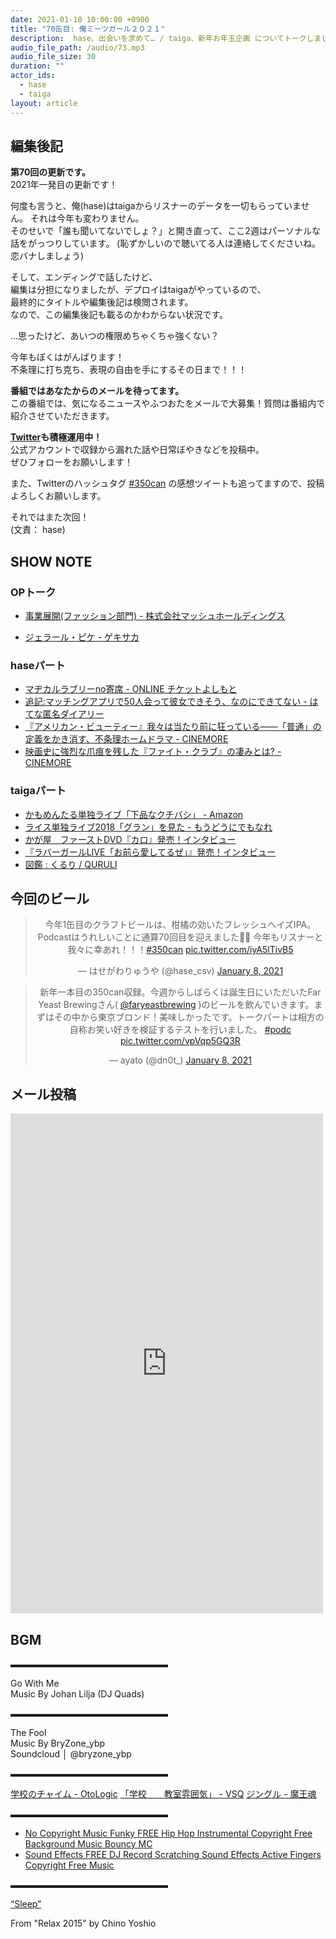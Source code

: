 ```yaml
---
date: 2021-01-10 10:00:00 +0900
title: "70缶目: 俺ミーツガール２０２１"
description:  hase、出会いを求めて… / taiga、新年お年玉企画 についてトークしました。
audio_file_path: /audio/73.mp3
audio_file_size: 30
duration: ""
actor_ids:
  - hase
  - taiga
layout: article
---
```


## 編集後記

__第70回の更新です。__  
2021年一発目の更新です！

何度も言うと、俺(hase)はtaigaからリスナーのデータを一切もらっていません。
それは今年も変わりません。  
そのせいで「誰も聞いてないでしょ？」と開き直って、ここ2週はパーソナルな話をがっつりしています。
(恥ずかしいので聴いてる人は連絡してくださいね。恋バナしましょう)  

そして、エンディングで話したけど、  
編集は分担になりましたが、デプロイはtaigaがやっているので、  
最終的にタイトルや編集後記は検閲されます。  
なので、この編集後記も載るのかわからない状況です。

…思ったけど、あいつの権限めちゃくちゃ強くない？

今年もぼくはがんばります！  
不条理に打ち克ち、表現の自由を手にするその日まで！！！

__番組ではあなたからのメールを待ってます。__  
この番組では、気になるニュースやふつおたをメールで大募集！質問は番組内で紹介させていただきます。  

__[Twitter](https://twitter.com/am350can)も積極運用中！__  
公式アカウントで収録から漏れた話や日常ぼやきなどを投稿中。  
ぜひフォローをお願いします！  

また、Twitterのハッシュタグ [#350can](https://twitter.com/search?q=%23350can&src=hashtag_click) の感想ツイートも追ってますので、投稿よろしくお願いします。  

それではまた次回！  
(文責： hase)

## SHOW NOTE

### OPトーク
- [事業展開(ファッション部門) - 株式会社マッシュホールディングス](https://www.mash-holdings.com/business/business.html#fashion)

- [ジェラール・ピケ - ゲキサカ](https://web.gekisaka.jp/player/?23001-351-eup&code=pique)

### haseパート
- [マヂカルラブリーno寄席 - ONLINE チケットよしもと](https://online-ticket.yoshimoto.co.jp/products/%E3%83%9E%E3%83%82%E3%82%AB%E3%83%AB%E3%83%A9%E3%83%96%E3%83%AA%E3%83%BCno%E5%AF%84%E5%B8%AD-1-1-21-00)
- [追記:マッチングアプリで50人会って彼女できそう、なのにできてない - はてな匿名ダイアリー](https://anond.hatelabo.jp/20210101060523)
- [『アメリカン・ビューティー』我々は当たり前に狂っている――「普通」の定義をかき消す、不条理ホームドラマ - CINEMORE](https://cinemore.jp/jp/erudition/1058/article_1059_p4.html)
- [映画史に強烈な爪痕を残した『ファイト・クラブ』の凄みとは? - CINEMORE](https://cinemore.jp/jp/erudition/688/article_696_p1.html)

### taigaパート
- [かもめんたる単独ライブ「下品なクチバシ」 - Amazon](https://www.amazon.co.jp/dp/B00IZAKR5A)
- [ライス単独ライブ2018「グラン」を見た - もうどうにでもなれ](https://atomio.hateblo.jp/entry/gran)
- [かが屋　ファーストDVD『カロ』発売！インタビュー](http://contentsleague.jp/feature/2336/)
- [『ラバーガールLIVE「お前ら愛してるぜ」』発売！インタビュー](http://contentsleague.jp/feature/1634/)
- [図鑑 : くるり / QURULI](http://www.quruli.net/discography/zukan/)

## 今回のビール

<center>
<blockquote class="twitter-tweet"><p lang="ja" dir="ltr">今年1缶目のクラフトビールは、柑橘の効いたフレッシュヘイズIPA。Podcastはうれしいことに通算70回目を迎えました🎉🎉 今年もリスナーと我々に幸あれ！！！<a href="https://twitter.com/hashtag/350can?src=hash&amp;ref_src=twsrc%5Etfw">#350can</a> <a href="https://t.co/iyA5lTivB5">pic.twitter.com/iyA5lTivB5</a></p>&mdash; はせがわりゅうや (@hase_csv) <a href="https://twitter.com/hase_csv/status/1347557653925433350?ref_src=twsrc%5Etfw">January 8, 2021</a></blockquote> <script async src="https://platform.twitter.com/widgets.js" charset="utf-8"></script>

<blockquote class="twitter-tweet"><p lang="ja" dir="ltr">新年一本目の350can収録。今週からしばらくは誕生日にいただいたFar Yeast Brewingさん( <a href="https://twitter.com/faryeastbrewing?ref_src=twsrc%5Etfw">@faryeastbrewing</a> )のビールを飲んでいきます。まずはその中から東京ブロンド！美味しかったです。トークパートは相方の自称お笑い好きを検証するテストを行いました。 <a href="https://twitter.com/hashtag/podc?src=hash&amp;ref_src=twsrc%5Etfw">#podc</a> <a href="https://t.co/vpVqp5GQ3R">pic.twitter.com/vpVqp5GQ3R</a></p>&mdash; ayato (@dn0t_) <a href="https://twitter.com/dn0t_/status/1347559978987450368?ref_src=twsrc%5Etfw">January 8, 2021</a></blockquote> <script async src="https://platform.twitter.com/widgets.js" charset="utf-8"></script>
</center>

## メール投稿
<div class="iframe-wrapper">
<iframe src="https://docs.google.com/forms/d/e/1FAIpQLSfTZ99ZtY5BJtHk38i7c_p3AdF-uIGnOOsc6W05wV6L0MTAQg/viewform?embedded=true" width="500" height="800" frameborder="0" marginheight="0" marginwidth="0">読み込んでいます…</iframe>
</div>

## BGM
▬▬▬▬▬▬▬▬▬▬▬▬▬▬▬▬▬▬  

Go With Me  
Music By Johan Lilja (DJ Quads)  

▬▬▬▬▬▬▬▬▬▬▬▬▬▬▬▬▬▬  

The Fool  
Music By BryZone_ybp  
Soundcloud │ @bryzone_ybp  

▬▬▬▬▬▬▬▬▬▬▬▬▬▬▬▬▬▬  

[学校のチャイム - OtoLogic](https://otologic.jp/free/se/school_bell01.html)
[「学校　　教室雰囲気」 - VSQ](https://vsq.co.jp/special/se_environment/)
[ジングル - 魔王魂](https://maoudamashii.jokersounds.com/)

▬▬▬▬▬▬▬▬▬▬▬▬▬▬▬▬▬▬  

- [No Copyright Music Funky FREE Hip Hop Instrumental Copyright Free Background Music Bouncy MC](https://www.youtube.com/watch?v=YCOrfB6c1SM)
- [Sound Effects FREE DJ Record Scratching Sound Effects Active Fingers Copyright Free Music](https://www.youtube.com/watch?v=KbVWYj0F3Fs)

▬▬▬▬▬▬▬▬▬▬▬▬▬▬▬▬▬▬  

[“Sleep”](https://soundcloud.com/chino-yoshio/chino-yoshio-relax-2015-18-sleep)

From "Relax 2015" by Chino Yoshio